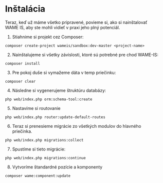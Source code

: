 # Inštalácia

Teraz, keď už máme všetko pripravené, povieme si, ako si nainštalovať WAME IS, aby ste mohli vidieť v praxi jeho plný potenciál.

1. Stiahnime si projekt cez Composer:
```
composer create-project wameis/sandbox:dev-master <project-name>
```

2. Nainštalujeme si všetky závislosti, ktoré sú potrebné pre chod WAME-IS:
```
composer install
```

3. Pre pokoj duše si vymažeme dáta v temp priečinku:
```
composer clear
```

4. Následne si vygenerujeme štruktúru databázy:
```
php web/index.php orm:schema-tool:create
```

5. Nastavíme si routovanie
```
php web/index.php router:update-default-routes
```

6. Teraz si prenesieme migrácie zo všetkých modulov do hlavného priečinka.
```
php web/index.php migrations:collect
```

7. Spustíme si tieto migrácie:
```
php web/index.php migrations:continue
```

8. Vytvoríme štandardné pozície a komponenty
```
composer wame:component:update
```